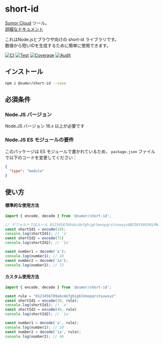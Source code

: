 # short-id

[Sumor Cloud](https://sumor.cloud) ツール。  
[詳細なドキュメント](https://sumor.cloud)

これはNode.jsとブラウザ向けの short-id ライブラリです。  
数値から短いIDを生成するために簡単に使用できます。

[![CI](https://github.com/sumor-cloud/short-id/actions/workflows/ci.yml/badge.svg)](https://github.com/sumor-cloud/short-id/actions/workflows/ci.yml)
[![Test](https://github.com/sumor-cloud/short-id/actions/workflows/ut.yml/badge.svg)](https://github.com/sumor-cloud/short-id/actions/workflows/ut.yml)
[![Coverage](https://github.com/sumor-cloud/short-id/actions/workflows/coverage.yml/badge.svg)](https://github.com/sumor-cloud/short-id/actions/workflows/coverage.yml)
[![Audit](https://github.com/sumor-cloud/short-id/actions/workflows/audit.yml/badge.svg)](https://github.com/sumor-cloud/short-id/actions/workflows/audit.yml)

## インストール

```bash
npm i @sumor/short-id --save
```

## 必須条件

### Node.JS バージョン

Node.JS バージョン 16.x 以上が必要です

### Node.JS ES モジュールの要件

このパッケージは ES モジュールで書かれているため、
`package.json` ファイルで以下のコードを変更してください：

```json
{
  "type": "module"
}
```

## 使い方

#### 標準的な使用方法
```js
import { encode, decode } from '@sumor/short-id';

// デフォルトではルール 0123456789abcdefghigklmnopqrstuvwxyzABCDEFGHIGKLMNOPQRSTUVWXYZ を使用
const shortId1 = encode(10);
console.log(shortId1); // 'a'
const shortId2 = encode(72)
console.log(shortId2); // '1a'

const number1 = decode('a');
console.log(number1); // 10
const number2 = decode('1a');
console.log(number2); // 72
```

#### カスタム使用方法
```js
import { encode, decode } from '@sumor/short-id';

const rule = "0123456789abcdefghigklmnopqrstuvwxyz"
const shortId1 = encode(10, rule);
console.log(shortId1); // 'a'
const shortId2 = encode(46, rule)
console.log(shortId2); // '1a'

const number1 = decode('a', rule);
console.log(number1); // 10
const number2 = decode('1a', rule);
console.log(number2); // 46

```